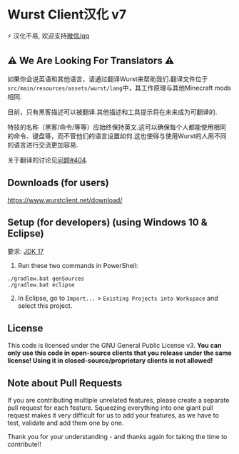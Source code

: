 # Wurst Client汉化 v7
⚡ 汉化不易, 欢迎支持[微信/qq](https://docs.qq.com/doc/DYWJKZ2ZtdmVPZmVY?groupUin=T5BcGlDMhmyDFAE2uMfQvQ%253D%253D&ADUIN=750215287&ADSESSION=1632535109&ADTAG=CLIENT.QQ.5827_.0&ADPUBNO=27151&jumpuin=750215287)
## ⚠ We Are Looking For Translators ⚠

如果你会说英语和其他语言，请通过翻译Wurst来帮助我们.翻译文件位于`src/main/resources/assets/wurst/lang`中，其工作原理与其他Minecraft mods相同.

目前，只有黑客描述可以被翻译.其他描述和工具提示将在未来成为可翻译的.

特技的名称（黑客/命令/等等）应始终保持英文.这可以确保每个人都能使用相同的命令、键盘等，而不管他们的语言设置如何.这也使得与使用Wurst的人用不同的语言进行交流更加容易.

关于翻译的讨论见[问题#404](https://github.com/Wurst-Imperium/Wurst7/issues/404).
## Downloads (for users)

https://www.wurstclient.net/download/

## Setup (for developers) (using Windows 10 & Eclipse)

要求: [JDK 17](https://adoptium.net/?variant=openjdk17&jvmVariant=hotspot)

1. Run these two commands in PowerShell:

```
./gradlew.bat genSources
./gradlew.bat eclipse
```

2. In Eclipse, go to `Import...` > `Existing Projects into Workspace` and select this project.

## License

This code is licensed under the GNU General Public License v3. **You can only use this code in open-source clients that you release under the same license! Using it in closed-source/proprietary clients is not allowed!**

## Note about Pull Requests

If you are contributing multiple unrelated features, please create a separate pull request for each feature. Squeezing everything into one giant pull request makes it very difficult for us to add your features, as we have to test, validate and add them one by one.

Thank you for your understanding - and thanks again for taking the time to contribute!!
